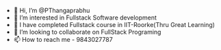 - 👋 Hi, I’m @PThangaprabhu
- 👀 I’m interested in Fullstack Software development
- 🌱 I have completed Fullstack course in IIT-Roorke(Thru Great Learning)
- 💞️ I’m looking to collaborate on FullStack Programing
- 📫 How to reach me - 9843027787

<!---
PrabhuKann/PrabhuKann is a ✨ special ✨ repository because its `README.md` (this file) appears on your GitHub profile.
You can click the Preview link to take a look at your changes.
--->
